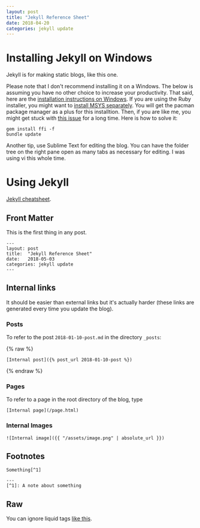 ```yaml
---
layout: post
title: "Jekyll Reference Sheet"
date: 2018-04-20
categories: jekyll update
---
```


# Installing Jekyll on Windows 

Jekyll is for making static blogs, like this one.

Please note that I don't recommend installing it on a Windows. The below is assuming you have no other choice to increase your productivity. That said, here are the [installation instructions on Windows](https://jekyllrb.com/docs/installation/windows/). If you are using the Ruby installer, you might want to [install MSYS separately](https://jekyllrb.com/docs/installation/windows/). You will get the pacman package manager as a plus for this installtion. Then, if you are like me, you might get stuck with [this issue](https://github.com/ffi/ffi/issues/598) for a long time. Here is how to solve it:

```
gem install ffi -f
bundle update
```

Another tip, use Sublime Text for editing the blog. You can have the folder tree on the right pane open as many tabs as necessary for editing. I was using vi this whole time.

# Using Jekyll

[Jekyll cheatsheet](https://devhints.io/jekyll).

## Front Matter

This is the first thing in any post.

```
---
layout: post
title:  "Jekyll Reference Sheet"
date:   2018-05-03
categories: jekyll update 
---
```

## Internal links

It should be easier than external links but it's actually harder (these links are generated every time you update the blog). 

### Posts

To refer to the post `2018-01-10-post.md` in the directory `_posts`:

{% raw %}
```
[Internal post]({% post_url 2018-01-10-post %})
```
{% endraw %}


### Pages

To refer to a page in the root directory of the blog, type

```
[Internal page](/page.html)
```
### Internal Images

```
![Internal image]({{ "/assets/image.png" | absolute_url }})
```


## Footnotes 

```
Something[^1]

---
[^1]: A note about something
```

## Raw
You can ignore liquid tags [like this](https://stackoverflow.com/questions/16256799/ignore-a-specific-tag-in-jekyll).